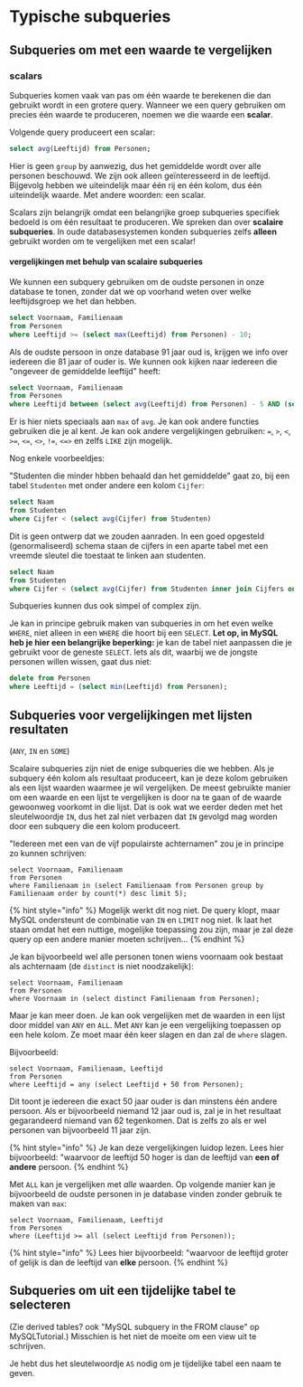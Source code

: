 # Typische subqueries

## Subqueries om met een waarde te vergelijken

### scalars
Subqueries komen vaak van pas om één waarde te berekenen die dan gebruikt wordt in een grotere query. Wanneer we een query gebruiken om precies één waarde te produceren, noemen we die waarde een **scalar**.

Volgende query produceert een scalar:

```sql
select avg(Leeftijd) from Personen;
```

Hier is geen `group` by aanwezig, dus het gemiddelde wordt over alle personen beschouwd. We zijn ook alleen geïnteresseerd in de leeftijd. Bijgevolg hebben we uiteindelijk maar één rij en één kolom, dus één uiteindelijk waarde. Met andere woorden: een scalar.

Scalars zijn belangrijk omdat een belangrijke groep subqueries specifiek bedoeld is om één resultaat te produceren. We spreken dan over **scalaire subqueries**. In oude databasesystemen konden subqueries zelfs **alleen** gebruikt worden om te vergelijken met een scalar!

#### vergelijkingen met behulp van scalaire subqueries

We kunnen een subquery gebruiken om de oudste personen in onze database te tonen, zonder dat we op voorhand weten over welke leeftijdsgroep we het dan hebben.

```sql
select Voornaam, Familienaam
from Personen
where Leeftijd >= (select max(Leeftijd) from Personen) - 10;
```

Als de oudste persoon in onze database 91 jaar oud is, krijgen we info over iedereen die 81 jaar of ouder is. We kunnen ook kijken naar iedereen die "ongeveer de gemiddelde leeftijd" heeft:

```sql
select Voornaam, Familienaam
from Personen
where Leeftijd between (select avg(Leeftijd) from Personen) - 5 AND (select avg(Leeftijd) from Personen) + 5;
```

Er is hier niets speciaals aan `max` of `avg`. Je kan ook andere functies gebruiken die je al kent. Je kan ook andere vergelijkingen gebruiken: `=`, `>`, `<`, `>=`, `<=`, `<>`, `!=`, `<=>` en zelfs `LIKE` zijn mogelijk.

Nog enkele voorbeeldjes:

"Studenten die minder hbben behaald dan het gemiddelde" gaat zo, bij een tabel `Studenten` met onder andere een kolom `Cijfer`:

```sql
select Naam
from Studenten
where Cijfer < (select avg(Cijfer) from Studenten)
```

Dit is geen ontwerp dat we zouden aanraden. In een goed opgesteld (genormaliseerd) schema staan de cijfers in een aparte tabel met een vreemde sleutel die toestaat te linken aan studenten.

```sql
select Naam
from Studenten
where Cijfer < (select avg(Cijfer) from Studenten inner join Cijfers on Cijfers.Studenten_Id = Studenten.Id)
```

Subqueries kunnen dus ook simpel of complex zijn.

Je kan in principe gebruik maken van subqueries in om het even welke `WHERE`, niet alleen in een `WHERE` die hoort bij een `SELECT`. **Let op, in MySQL heb je hier een belangrijke beperking:** je kan de tabel niet aanpassen die je gebruikt voor de geneste `SELECT`. Iets als dit, waarbij we de jongste personen willen wissen, gaat dus niet:

```sql
delete from Personen
where Leeftijd = (select min(Leeftijd) from Personen);
```

## Subqueries voor vergelijkingen met lijsten resultaten
(`ANY`, `IN` en `SOME`)

Scalaire subqueries zijn niet de enige subqueries die we hebben. Als je subquery één kolom als resultaat produceert, kan je deze kolom gebruiken als een lijst waarden waarmee je wil vergelijken. De meest gebruikte manier om een waarde en een lijst te vergelijken is door na te gaan of de waarde gewoonweg voorkomt in die lijst. Dat is ook wat we eerder deden met het sleutelwoordje `IN`, dus het zal niet verbazen dat `IN` gevolgd mag worden door een subquery die een kolom produceert.

"Iedereen met een van de vijf populairste achternamen" zou je in principe zo kunnen schrijven:

```
select Voornaam, Familienaam
from Personen
where Familienaam in (select Familienaam from Personen group by Familienaam order by count(*) desc limit 5);
```

{% hint style="info" %}
Mogelijk werkt dit nog niet. De query klopt, maar MySQL ondersteunt de combinatie van `IN` en `LIMIT` nog niet. Ik laat het staan omdat het een nuttige, mogelijke toepassing zou zijn, maar je zal deze query op een andere manier moeten schrijven...
{% endhint %}

Je kan bijvoorbeeld wel alle personen tonen wiens voornaam ook bestaat als achternaam (de `distinct` is niet noodzakelijk):

```
select Voornaam, Familienaam
from Personen
where Voornaam in (select distinct Familienaam from Personen);
```

Maar je kan meer doen. Je kan ook vergelijken met de waarden in een lijst door middel van `ANY` en `ALL`. Met `ANY` kan je een vergelijking toepassen op een hele kolom. Ze moet maar één keer slagen en dan zal de `where` slagen.

Bijvoorbeeld:

```
select Voornaam, Familienaam, Leeftijd
from Personen
where Leeftijd = any (select Leeftijd + 50 from Personen);
```

Dit toont je iedereen die exact 50 jaar ouder is dan minstens één andere persoon. Als er bijvoorbeeld niemand 12 jaar oud is, zal je in het resultaat gegarandeerd niemand van 62 tegenkomen. Dat is zelfs zo als er wel personen van bijvoorbeeld 11 jaar zijn.

{% hint style="info" %}
Je kan deze vergelijkingen luidop lezen. Lees hier bijvoorbeeld: "waarvoor de leeftijd 50 hoger is dan de leeftijd van **een of andere** persoon.
{% endhint %}

Met `ALL` kan je vergelijken met *alle* waarden. Op volgende manier kan je bijvoorbeeld de oudste personen in je database vinden zonder gebruik te maken van `max`:

```
select Voornaam, Familienaam, Leeftijd
from Personen
where (Leeftijd >= all (select Leeftijd from Personen));
```

{% hint style="info" %}
Lees hier bijvoorbeeld: "waarvoor de leeftijd groter of gelijk is dan de leeftijd van **elke** persoon.
{% endhint %}

## Subqueries om uit een tijdelijke tabel te selecteren
(Zie derived tables? ook "MySQL subquery in the FROM clause" op MySQLTutorial.)
Misschien is het niet de moeite om een view uit te schrijven.

Je hebt dus het sleutelwoordje `AS` nodig om je tijdelijke tabel een naam te geven.
